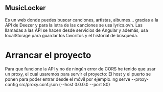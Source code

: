 ## MusicLocker
Es un web donde puedes buscar canciones, artistas, albumes... gracias a la API de Deezer y para la letra de las canciones se usa lyrics.ovh.
Las llamadas a las API se hacen desde servicios de Angular y además, usa localStorage para guardar los favoritos y el historial de búsqueda.

# Arrancar el proyecto
Para que funcione la API y no de ningún error de CORS he tenido que usar un proxy, el cual usaremos para servir el proyecto:
El host y el puerto se ponen para poder entrar desde el móvil por ejemplo.
ng serve --proxy-config src/proxy.conf.json (--host 0.0.0.0 --port 80)
